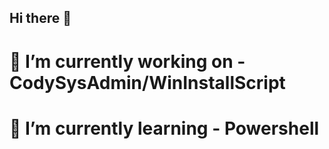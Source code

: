 ## Hi there 👋

# 🔭 I’m currently working on - CodySysAdmin/WinInstallScript
# 🌱 I’m currently learning - Powershell

<!--
**CodySysAdmin/CodySysAdmin** is a ✨ _special_ ✨ repository because its `README.md` (this file) appears on your GitHub profile.

Here are some ideas to get you started:

## 🔭 I’m currently working on ...
# 🌱 I’m currently learning ...
# 🤔 I’m looking for help with ...

